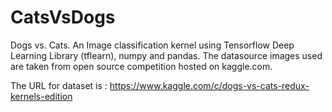# CatsVsDogs
 Dogs vs. Cats.  An Image classification kernel using Tensorflow Deep Learning Library (tflearn), numpy and pandas. The datasource images used are taken from open source competition hosted on kaggle.com.
 
The URL for dataset is : https://www.kaggle.com/c/dogs-vs-cats-redux-kernels-edition

